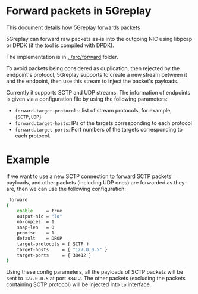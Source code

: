 # Forward packets in 5Greplay

This document details how 5Greplay forwards packets

5Greplay can forward raw packets as-is into the outgoing NIC using libpcap or DPDK (if the tool is compiled with DPDK).

The implementation is in [../src/forward](../src/forward) folder.

To avoid packets being considered as duplication, then rejected by the endpoint's protocol, 
5Greplay supports to create a new stream between it and the endpoint, then use this stream to inject the packet's payloads.

Currently it supports SCTP and UDP streams. The information of endpoints is given via a configuration file
by using the following parameters:
 
- `forward.target-protocols`: list of stream protocols, for example, `{SCTP,UDP}`
- `forward.target-hosts`: IPs of the targets corresponding to each protocol
- `forward.target-ports`: Port numbers of the targets corresponding to each protocol.

# Example

If we want to use a new SCTP connection to forward SCTP packets' payloads, 
and other packets (including UDP ones) are forwarded as they-are, then we can use the following configuration:

```bash
 forward
{
	enable     = true
	output-nic = "lo"
	nb-copies  = 1
	snap-len   = 0
	promisc    = 1
	default    = DROP
	target-protocols = { SCTP }
	target-hosts     = { "127.0.0.5" }
	target-ports     = { 38412 }
}
```

Using these config parameters, all the payloads of SCTP packets will be sent to `127.0.0.5` at port `38412`.
The other packets (excluding the packets containing SCTP protocol) will be injected into `lo` interface.